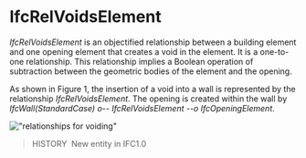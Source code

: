 IfcRelVoidsElement
==================

_IfcRelVoidsElement_ is an objectified relationship between a building element and one opening element that creates a void in the element. It is a one-to-one relationship. This relationship implies a Boolean operation of subtraction between the geometric bodies of the element and the opening.

As shown in Figure 1, the insertion of a void into a wall is represented by the relationship _IfcRelVoidsElement_. The opening is created within the wall by _IfcWall(StandardCase) o-- IfcRelVoidsElement --o IfcOpeningElement_.

!["relationships for voiding"](../../../../../../figures/ifcrelvoidselements-fig1.png "Figure 1 &mdash; Relationship for element voiding")

> HISTORY&nbsp; New entity in IFC1.0
